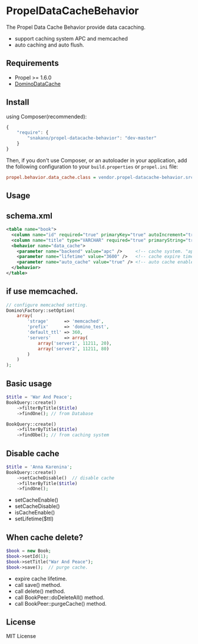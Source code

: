 PropelDataCacheBehavior
==========================

The Propel Data Cache Behavior provide data cacaching.

- support caching system APC and memcached
- auto caching and auto flush.


Requirements
------------

- Propel >= 1.6.0
- [DominoDataCache](https://github.com/SNakano/DataCache)


Install
-------

using Composer(recommended):
```javascript
{
    "require": {
        "snakano/propel-datacache-behavior": "dev-master"
    }
}
```

Then, if you don't use Composer, or an autoloader in your application, add the
following configuration to your `build.properties` or `propel.ini` file:

```ini
propel.behavior.data_cache.class = vendor.propel-datacache-behavior.src.DataCacheBehavior
```

Usage
-----

## schema.xml

```xml
<table name="book">
  <column name="id" required="true" primaryKey="true" autoIncrement="true" type="INTEGER" />
  <column name="title" type="VARCHAR" required="true" primaryString="true" />
  <behavior name="data_cache">
    <parameter name="backend" value="apc" />     <!-- cache system. "apc" or "memcache", default "apc". (optional) -->
    <parameter name="lifetime" value="3600" />   <!-- cache expire time (second). default 3600 (optional) -->
    <parameter name="auto_cache" value="true" /> <!-- auto cache enable. default true (optional) -->
  </behavior>
</table>
```

## if use memcached.

```php
// configure memcached setting.
Domino\Factory::setOption(
    array(
        'strage'      => 'memcached',
        'prefix'      => 'domino_test',
        'default_ttl' => 360,
        'servers'     => array(
            array('server1', 11211, 20),
            array('server2', 11211, 80)
        )
    )
);

```

## Basic usage

```php
$title = 'War And Peace';
BookQuery::create()
    ->filterByTitle($title)
    ->findOne(); // from Database

BookQuery::create()
    ->filterByTitle($title)
    ->findObe(); // from caching system
```

## Disable cache

```php
$title = 'Anna Karenina';
BookQuery::create()
    ->setCacheDisable()  // disable cache
    ->filterByTitle($title)
    ->findOne();
```

- setCacheEnable()
- setCacheDisable()
- isCacheEnable()
- setLifetime($ttl)


## When cache delete?

```php
$book = new Book;
$book->setId(1);
$book->setTitle("War And Peace");
$book->save();  // purge cache.
```

- expire cache lifetime.
- call save() method.
- call delete() method.
- call BookPeer::doDeleteAll() method.
- call BookPeer::purgeCache() method.


License
-------

MIT License
